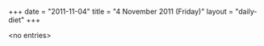 +++
date = "2011-11-04"
title = "4 November 2011 (Friday)"
layout = "daily-diet"
+++


\<no entries\>
